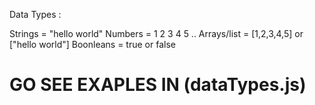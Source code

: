 Data Types :

Strings = "hello world"
Numbers = 1 2 3 4 5 ..
Arrays/list = [1,2,3,4,5] or ["hello world"]
Boonleans = true or false

# GO SEE EXAPLES IN (dataTypes.js)